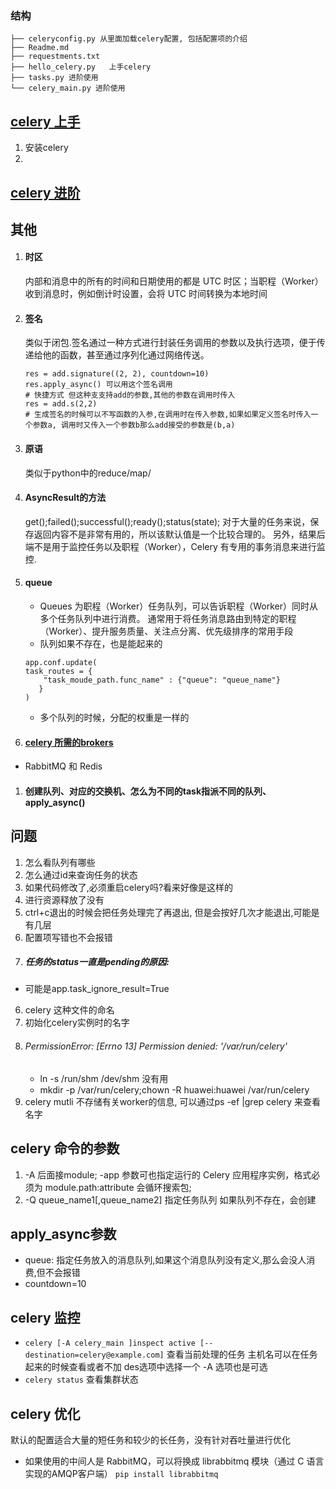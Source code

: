 ﻿### 结构
```angular2html
├── celeryconfig.py 从里面加载celery配置, 包括配置项的介绍
├── Readme.md
├── requestments.txt
├── hello_celery.py   上手celery
├── tasks.py 进阶使用
└── celery_main.py 进阶使用

```
## [celery 上手](https://www.celerycn.io/ru-men/celery-chu-ci-shi-yong)
1. 安装celery
2.
## [celery 进阶](https://www.celerycn.io/ru-men/celery-jin-jie-shi-yong)

## 其他
1. #### 时区
   内部和消息中的所有的时间和日期使用的都是 UTC 时区；当职程（Worker）收到消息时，例如倒计时设置，会将 UTC 时间转换为本地时间
1. #### 签名
   类似于闭包.签名通过一种方式进行封装任务调用的参数以及执行选项，便于传递给他的函数，甚至通过序列化通过网络传送。
   ```
   res = add.signature((2, 2), countdown=10)
   res.apply_async() 可以用这个签名调用
   # 快捷方式 但这种支支持add的参数,其他的参数在调用时传入
   res = add.s(2,2)
   # 生成签名的时候可以不写函数的入参,在调用时在传入参数,如果如果定义签名时传入一个参数a, 调用时又传入一个参数b那么add接受的参数是(b,a)
   ```
1. #### 原语
   类似于python中的reduce/map/
1. #### AsyncResult的方法
   get();failed();successful();ready();status(state);
   对于大量的任务来说，保存返回内容不是非常有用的，所以该默认值是一个比较合理的。
   另外，结果后端不是用于监控任务以及职程（Worker），Celery 有专用的事务消息来进行监控.
1. #### queue
    - Queues 为职程（Worker）任务队列，可以告诉职程（Worker）同时从多个任务队列中进行消费。
      通常用于将任务消息路由到特定的职程（Worker）、提升服务质量、关注点分离、优先级排序的常用手段
    - 队列如果不存在，也是能起来的
    ```
    app.conf.update(
    task_routes = {
        "task_moude_path.func_name" : {"queue": "queue_name"}
       }
    )
    ```
    - 多个队列的时候，分配的权重是一样的
1. #### [celery 所需的brokers](https://www.celerycn.io/ru-men/zhong-jian-ren-brokers)
- RabbitMQ 和 Redis

1. #### 创建队列、对应的交换机、怎么为不同的task指派不同的队列、apply_async()

## 问题
1. 怎么看队列有哪些
1. 怎么通过id来查询任务的状态
1. 如果代码修改了,必须重启celery吗?看来好像是这样的
2. 进行资源释放了没有
3. ctrl+c退出的时候会把任务处理完了再退出, 但是会按好几次才能退出,可能是有几层
4. 配置项写错也不会报错
5. ##### 任务的status一直是pending的原因:
- 可能是app.task_ignore_result=True
6. celery 这种文件的命名
7. 初始化celery实例时的名字
8. ###### PermissionError: [Errno 13] Permission denied: '/var/run/celery'
    - ln -s /run/shm /dev/shm 没有用
    - mkdir -p /var/run/celery;chown -R huawei:huawei /var/run/celery
9. celery mutli 不存储有关worker的信息, 可以通过ps -ef |grep celery 来查看名字

## celery 命令的参数
1.  -A 后面接module; -app 参数可也指定运行的 Celery 应用程序实例，格式必须为 module.path:attribute
    会循环搜索包;
2. -Q queue_name1[,queue_name2] 指定任务队列 如果队列不存在，会创建

## apply_async参数
- queue: 指定任务放入的消息队列,如果这个消息队列没有定义,那么会没人消费,但不会报错
- countdown=10

## celery 监控
- `celery [-A celery_main ]inspect active [--destination=celery@example.com]` 查看当前处理的任务 
    主机名可以在任务起来的时候查看或者不加 des选项中选择一个
    -A 选项也是可选
- `celery status`  查看集群状态

## celery 优化
默认的配置适合大量的短任务和较少的长任务，没有针对吞吐量进行优化
- 如果使用的中间人是 RabbitMQ，可以将换成 librabbitmq 模块（通过 C 语言实现的AMQP客户端）
    `pip install librabbitmq`
